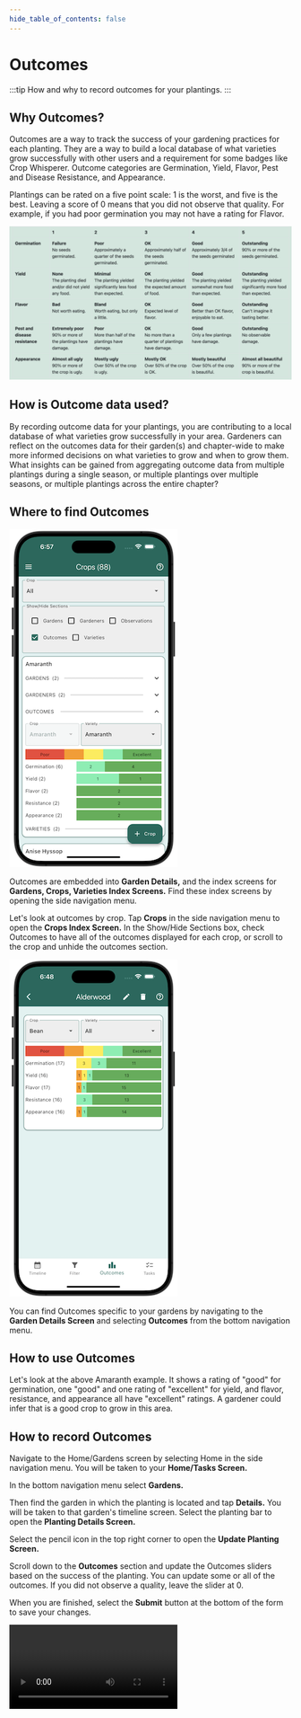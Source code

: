 ```yaml
---
hide_table_of_contents: false
---
```



# Outcomes

:::tip How and why to record outcomes for your plantings.
:::

## Why Outcomes?

Outcomes are a way to track the success of your gardening practices for each planting.  They are a way to build a local database of what varieties grow successfully with other users and a requirement for some badges like Crop Whisperer.  Outcome categories are Germination, Yield, Flavor, Pest and Disease Resistance, and Appearance.

Plantings can be rated on a five point scale: 1 is the worst, and five is the best.  Leaving a score of 0 means that you did not observe that quality.  For example, if you had poor germination you may not have a rating for Flavor.

<img width="600" src="/img/user-guide/outcome-table.png"/>

## How is Outcome data used?

 By recording outcome data for your plantings, you are contributing to a local database of what varieties grow successfully in your area.  Gardeners can reflect on the outcomes data for their garden(s) and chapter-wide to make more informed decisions on what varieties to grow and when to grow them.
 What insights can be gained from aggregating outcome data from multiple plantings during a single season, or multiple plantings over multiple seasons, or multiple plantings across the entire chapter?

## Where to find Outcomes

<img width="300" src="/img/user-guide/crops-outcomes.png"/>

Outcomes are embedded into **Garden Details,** and the index screens for **Gardens, Crops, Varieties Index Screens.**  Find these index screens by opening the side navigation menu.

Let's look at outcomes by crop.  Tap **Crops** in the side navigation menu to open the **Crops Index Screen.**  In the Show/Hide Sections box, check Outcomes to have all of the outcomes displayed for each crop, or scroll to the crop and unhide the outcomes section.



<img width="300" src="/img/user-guide/garden-outcomes.png"/>

You can find Outcomes specific to your gardens by navigating to the **Garden Details Screen** and selecting **Outcomes** from the bottom navigation menu.



## How to use Outcomes

Let's look at the above Amaranth example.  It shows a rating of "good" for germination, one "good" and one rating of "excellent" for yield, and flavor, resistance, and appearance all have "excellent" ratings.  A gardener could infer that is a good crop to grow in this area.

## How to record Outcomes

Navigate to the Home/Gardens screen by selecting Home in the side navigation menu.  You will be taken to your **Home/Tasks Screen.**

In the bottom navigation menu select **Gardens.**

Then find the garden in which the planting is located and tap **Details.**  You will be taken to that garden's timeline screen.  Select the planting bar to open the **Planting Details Screen.**

Select the pencil icon in the top right corner to open the **Update Planting Screen.**

Scroll down to the **Outcomes** section and update the Outcomes sliders based on the success of the planting.  You can update some or all of the outcomes.  If you did not observe a quality, leave the slider at 0.

When you are finished, select the **Submit** button at the bottom of the form to save your changes.

<video controls width="300">
  <source src="/img/user-guide/update-outcomes.mp4"/>
</video>